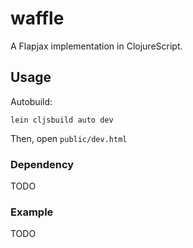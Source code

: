 # waffle

A Flapjax implementation in ClojureScript.

## Usage

Autobuild:

    lein cljsbuild auto dev

Then, open `public/dev.html`

### Dependency

TODO

### Example

TODO